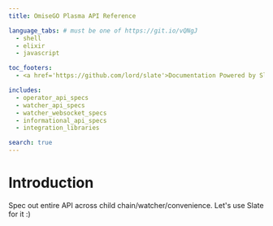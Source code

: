 ```yaml
---
title: OmiseGO Plasma API Reference

language_tabs: # must be one of https://git.io/vQNgJ
  - shell
  - elixir
  - javascript

toc_footers:
  - <a href='https://github.com/lord/slate'>Documentation Powered by Slate</a>

includes:
  - operator_api_specs
  - watcher_api_specs
  - watcher_websocket_specs
  - informational_api_specs
  - integration_libraries

search: true
---
```


# Introduction

Spec out entire API across child chain/watcher/convenience. Let's use Slate for it :)


